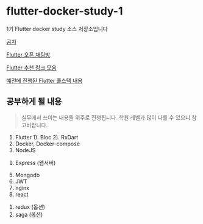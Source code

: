 # flutter-docker-study-1
1기 Flutter docker study 소스 저장소입니다

[공지](https://cafe.naver.com/busandev/181)

[Flutter 오픈 채팅방](https://open.kakao.com/o/gsshoXJ)

[Flutter 추천 링크 모음](https://github.com/bear2u/flutter-kr-guide)

[예전에 진행된 Flutter 풀스택 내용](https://github.com/bear2u/flutter-ecommerce-study)

## 공부하게 될 내용

> 실무에서 쓰이는 내용들 위주로 진행됩니다. 
학원 레벨과 많이 다를 수 있으니 참고바랍니다.

1. Flutter
  1). Bloc
  2). RxDart
2. Docker, Docker-compose
3. NodeJS
  1) Express (웹서버)
5. Mongodb
6. JWT
9. nginx
10. react
  1) redux (옵션)
  2) saga (옵션)
  
  

